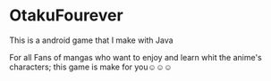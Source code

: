 # OtakuFourever
This is a android game that I make with Java

For all Fans of mangas who want to enjoy and learn whit the anime's characters; this game is make for you☺☺☺
